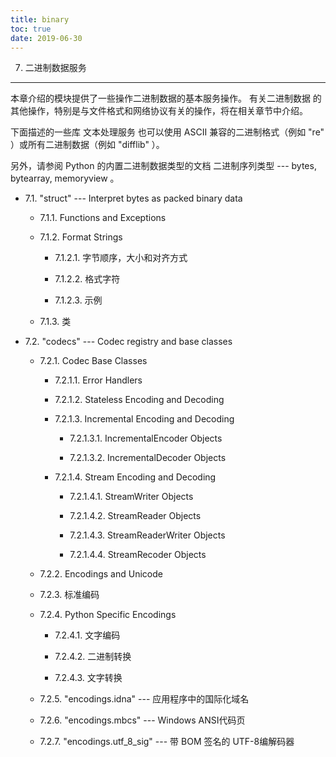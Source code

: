 ```yaml
---
title: binary
toc: true
date: 2019-06-30
---
```

7. 二进制数据服务
*****************

本章介绍的模块提供了一些操作二进制数据的基本服务操作。 有关二进制数据
的其他操作，特别是与文件格式和网络协议有关的操作，将在相关章节中介绍。

下面描述的一些库 文本处理服务 也可以使用 ASCII 兼容的二进制格式（例如
"re" ）或所有二进制数据（例如 "difflib" ）。

另外，请参阅 Python 的内置二进制数据类型的文档 二进制序列类型 ---
bytes, bytearray, memoryview 。

* 7.1. "struct" --- Interpret bytes as packed binary data

  * 7.1.1. Functions and Exceptions

  * 7.1.2. Format Strings

    * 7.1.2.1. 字节顺序，大小和对齐方式

    * 7.1.2.2. 格式字符

    * 7.1.2.3. 示例

  * 7.1.3. 类

* 7.2. "codecs" --- Codec registry and base classes

  * 7.2.1. Codec Base Classes

    * 7.2.1.1. Error Handlers

    * 7.2.1.2. Stateless Encoding and Decoding

    * 7.2.1.3. Incremental Encoding and Decoding

      * 7.2.1.3.1. IncrementalEncoder Objects

      * 7.2.1.3.2. IncrementalDecoder Objects

    * 7.2.1.4. Stream Encoding and Decoding

      * 7.2.1.4.1. StreamWriter Objects

      * 7.2.1.4.2. StreamReader Objects

      * 7.2.1.4.3. StreamReaderWriter Objects

      * 7.2.1.4.4. StreamRecoder Objects

  * 7.2.2. Encodings and Unicode

  * 7.2.3. 标准编码

  * 7.2.4. Python Specific Encodings

    * 7.2.4.1. 文字编码

    * 7.2.4.2. 二进制转换

    * 7.2.4.3. 文字转换

  * 7.2.5. "encodings.idna" --- 应用程序中的国际化域名

  * 7.2.6. "encodings.mbcs" --- Windows ANSI代码页

  * 7.2.7. "encodings.utf_8_sig" --- 带 BOM 签名的 UTF-8编解码器
